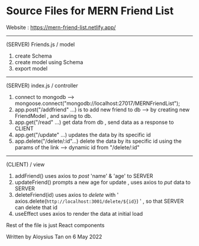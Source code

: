 # Source Files for MERN Friend List 

Website : https://mern-friend-list.netlify.app/

----------------------------------------------------------------------------------



(SERVER) Friends.js / model

1. create Schema  
2. create model using Schema
3. export model 

----------------------------------------------------------------------------------

(SERVER) index.js / controller

1. connect to mongodb --> mongoose.connect("mongodb://localhost:27017/MERNFriendList");
2. app.post("/addfriend" ...) is to add new friend to db --> by creating new FriendModel , and saving to db.
3. app.get("/read" ...) get data from db , send data as a response to CLIENT
4. app.get("/update" ...) updates the data by its specific id
5. app.delete("/delete/:id"...) delete the data by its specific id using the params of the link --> dynamic id from "/delete/:id" 

----------------------------------------------------------------------------------

(CLIENT) / view

1. addFriend() uses axios to *post* 'name' & 'age' to SERVER
2. updateFriend() prompts a new age for update , uses axios to *put* data to SERVER
3. deleteFriend(id) uses axios to *delete* with '     axios.delete(`http://localhost:3001/delete/${id}`)       ' , so that SERVER can delete that id
4. useEffect uses axios to render the data at initial load

Rest of the file is just React components 





Written by Aloysius Tan on 6 May 2022


